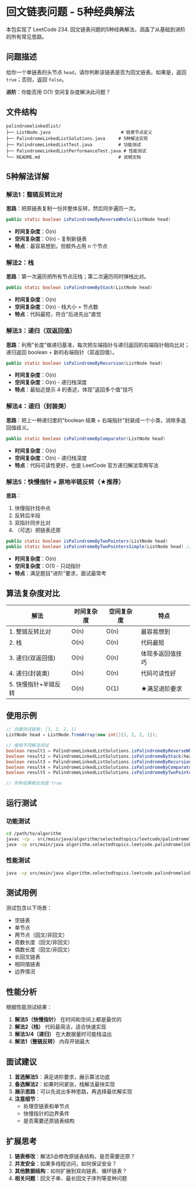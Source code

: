 # 回文链表问题 - 5种经典解法

本包实现了 LeetCode 234. 回文链表问题的5种经典解法，涵盖了从基础到进阶的所有常见思路。

## 问题描述

给你一个单链表的头节点 `head`，请你判断该链表是否为回文链表。如果是，返回 `true`；否则，返回 `false`。

**进阶**：你能否用 O(1) 空间复杂度解决此问题？

## 文件结构

```
palindromelinkedlist/
├── ListNode.java                           # 链表节点定义
├── PalindromeLinkedListSolutions.java     # 5种解法实现
├── PalindromeLinkedListTest.java          # 功能测试
├── PalindromeLinkedListPerformanceTest.java # 性能测试
└── README.md                              # 说明文档
```

## 5种解法详解

### 解法1：整链反转比对

**思路**：把原链表复制一份并整体反转，然后同步遍历一次。

```java
public static boolean isPalindromeByReverseWhole(ListNode head)
```

- **时间复杂度**：O(n)
- **空间复杂度**：O(n) - 复制新链表
- **特点**：最容易想到，但额外占用 n 个节点

### 解法2：栈

**思路**：第一次遍历把所有节点压栈；第二次遍历同时弹栈比对。

```java
public static boolean isPalindromeByStack(ListNode head)
```

- **时间复杂度**：O(n)
- **空间复杂度**：O(n) - 栈大小 = 节点数
- **特点**：代码最短，符合"后进先出"直觉

### 解法3：递归（双返回值）

**思路**：利用"长度"做递归基准，每次把左端指针与递归返回的右端指针相向比对；递归返回 boolean + 新的右端指针（双返回值）。

```java
public static boolean isPalindromeByRecursion(ListNode head)
```

- **时间复杂度**：O(n)
- **空间复杂度**：O(n) - 递归栈深度
- **特点**：最贴近提示 4 的表述，体现"返回多个值"技巧

### 解法4：递归（封装类）

**思路**：把上一种递归里的"boolean 结果 + 右端指针"封装成一个小类，消除多返回值歧义。

```java
public static boolean isPalindromeByComparator(ListNode head)
```

- **时间复杂度**：O(n)
- **空间复杂度**：O(n) - 递归栈深度
- **特点**：代码可读性更好，也是 LeetCode 官方递归解法常用写法

### 解法5：快慢指针 + 原地半链反转（★推荐）

**思路**：
1. 快慢指针找中点
2. 反转后半段
3. 双指针同步比对
4. （可选）把链表还原

```java
public static boolean isPalindromeByTwoPointers(ListNode head)
public static boolean isPalindromeByTwoPointersSimple(ListNode head) // 简化版
```

- **时间复杂度**：O(n)
- **空间复杂度**：O(1) - 只动指针
- **特点**：满足题目"进阶"要求，面试最常考

## 算法复杂度对比

| 解法 | 时间复杂度 | 空间复杂度 | 特点 |
|------|------------|------------|------|
| 1. 整链反转比对 | O(n) | O(n) | 最容易想到 |
| 2. 栈 | O(n) | O(n) | 代码最短 |
| 3. 递归(双返回值) | O(n) | O(n) | 体现多返回值技巧 |
| 4. 递归(封装类) | O(n) | O(n) | 代码可读性好 |
| 5. 快慢指针+半链反转 | O(n) | O(1) | ★满足进阶要求 |

## 使用示例

```java
// 创建测试链表: [1, 2, 2, 1]
ListNode head = ListNode.fromArray(new int[]{1, 2, 2, 1});

// 使用不同解法测试
boolean result1 = PalindromeLinkedListSolutions.isPalindromeByReverseWhole(head);
boolean result2 = PalindromeLinkedListSolutions.isPalindromeByStack(head);
boolean result3 = PalindromeLinkedListSolutions.isPalindromeByRecursion(head);
boolean result4 = PalindromeLinkedListSolutions.isPalindromeByComparator(head);
boolean result5 = PalindromeLinkedListSolutions.isPalindromeByTwoPointers(head);

// 所有结果都应该是 true
```

## 运行测试

### 功能测试

```bash
cd /path/to/algorithm
javac -cp . src/main/java/algorithm/selectedtopics/leetcode/palindromelinkedlist/*.java
java -cp src/main/java algorithm.selectedtopics.leetcode.palindromelinkedlist.PalindromeLinkedListTest
```

### 性能测试

```bash
java -cp src/main/java algorithm.selectedtopics.leetcode.palindromelinkedlist.PalindromeLinkedListPerformanceTest
```

## 测试用例

测试包含以下场景：
- 空链表
- 单节点
- 两节点（回文/非回文）
- 奇数长度（回文/非回文）
- 偶数长度（回文/非回文）
- 长回文链表
- 相同值链表
- 边界情况

## 性能分析

根据性能测试结果：

1. **解法5（快慢指针）** 在时间和空间上都是最优的
2. **解法2（栈）** 代码最简洁，适合快速实现
3. **解法3/4（递归）** 在大数据量时可能栈溢出
4. **解法1（整链反转）** 内存开销最大

## 面试建议

1. **首选解法5**：满足进阶要求，展示算法功底
2. **备选解法2**：如果时间紧张，栈解法最快实现
3. **展示思路**：可以先说出多种思路，再选择最优解实现
4. **注意细节**：
   - 处理空链表和单节点
   - 快慢指针的边界条件
   - 是否需要还原链表结构

## 扩展思考

1. **链表修改**：解法5会修改原链表结构，是否需要还原？
2. **并发安全**：如果多线程访问，如何保证安全？
3. **其他数据结构**：如何扩展到双向链表、循环链表？
4. **相关问题**：回文子串、最长回文子序列等变种问题